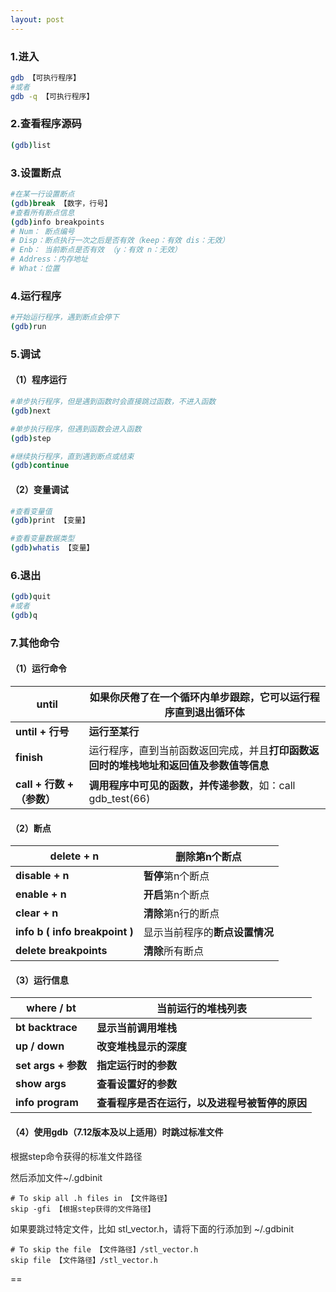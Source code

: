 ```yaml
---
layout: post
---
```

### 1.进入

```bash
gdb 【可执行程序】
#或者
gdb -q 【可执行程序】
```

### 2.查看程序源码

```bash
(gdb)list
```

### 3.设置断点

```bash
#在某一行设置断点
(gdb)break 【数字，行号】
#查看所有断点信息
(gdb)info breakpoints
# Num： 断点编号
# Disp：断点执行一次之后是否有效（keep：有效 dis：无效）
# Enb： 当前断点是否有效 （y：有效 n：无效）
# Address：内存地址
# What：位置
```

### 4.运行程序

```bash
#开始运行程序，遇到断点会停下
(gdb)run
```

### 5.调试

#### （1）程序运行

```bash
#单步执行程序，但是遇到函数时会直接跳过函数，不进入函数
(gdb)next

#单步执行程序，但遇到函数会进入函数
(gdb)step

#继续执行程序，直到遇到断点或结束
(gdb)continue
```

#### （2）变量调试

```bash
#查看变量值
(gdb)print 【变量】

#查看变量数据类型
(gdb)whatis 【变量】
```

### 6.退出

```bash
(gdb)quit
#或者
(gdb)q
```

### 7.其他命令

#### （1）运行命令

| until                      | 如果你厌倦了在一个循环内单步跟踪，它可以运行程序直到退出循环体 |
| -------------------------- | ------------------------------------------------------------ |
| **until + 行号**           | **运行至某行**                                               |
| **finish**                 | 运行程序，直到当前函数返回完成，并且**打印函数返回时的堆栈地址和返回值及参数值等信息** |
| **call + 行数 + （参数）** | **调用程序中可见的函数，并传递参数**，如：call gdb_test(66)  |

#### （2）断点

| delete + n                     | 删除第n个断点                  |
| ------------------------------ | ------------------------------ |
| **disable + n**                | **暂停**第n个断点              |
| **enable + n**                 | **开启**第n个断点              |
| **clear + n**                  | **清除**第n行的断点            |
| **info b ( info breakpoint )** | 显示当前程序的**断点设置情况** |
| **delete breakpoints**         | **清除**所有断点               |

#### （3）运行信息

| **where / bt**      | **当前运行的堆栈列表**                         |
| ------------------- | ---------------------------------------------- |
| **bt backtrace**    | **显示当前调用堆栈**                           |
| **up / down**       | **改变堆栈显示的深度**                         |
| **set args + 参数** | **指定运行时的参数**                           |
| **show args**       | **查看设置好的参数**                           |
| **info program**    | **查看程序是否在运行，以及进程号被暂停的原因** |

#### （4）使用gdb（7.12版本及以上适用）时跳过标准文件

根据step命令获得的标准文件路径

然后添加文件~/.gdbinit

```
# To skip all .h files in 【文件路径】
skip -gfi 【根据step获得的文件路径】
```

如果要跳过特定文件，比如 stl_vector.h，请将下面的行添加到 ~/.gdbinit

```
# To skip the file 【文件路径】/stl_vector.h
skip file 【文件路径】/stl_vector.h
```



==

